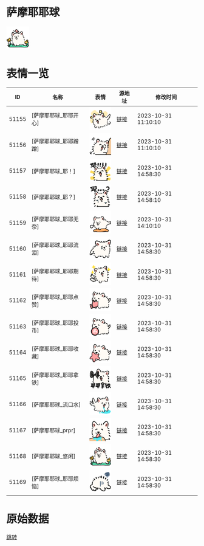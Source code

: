 # 萨摩耶耶球

<img src="./cover.png" height="60" alt="cover" />

# 表情一览

|ID|名称|表情|源地址|修改时间|
|----|----|----|----|----|
|51155|[萨摩耶耶球_耶耶开心]|<img src="./pic/051155_%5B萨摩耶耶球_耶耶开心%5D.png" height="60" alt="耶耶开心"/>|[链接](https://i0.hdslb.com/bfs/garb/6c559f6e5efd7d57006d57701fb5d99657bce726.png)|2023-10-31 11:10:10|
|51156|[萨摩耶耶球_耶耶蹭蹭]|<img src="./pic/051156_%5B萨摩耶耶球_耶耶蹭蹭%5D.png" height="60" alt="耶耶蹭蹭"/>|[链接](https://i0.hdslb.com/bfs/garb/ba0aa403deaa8ee7a4e6cf624d162ab48a5155f7.png)|2023-10-31 11:10:10|
|51157|[萨摩耶耶球_耶！]|<img src="./pic/051157_%5B萨摩耶耶球_耶！%5D.png" height="60" alt="耶！"/>|[链接](https://i0.hdslb.com/bfs/garb/de807a6c72dfec6870549838966456cb9ad77bcc.png)|2023-10-31 14:58:30|
|51158|[萨摩耶耶球_耶？]|<img src="./pic/051158_%5B萨摩耶耶球_耶？%5D.png" height="60" alt="耶？"/>|[链接](https://i0.hdslb.com/bfs/garb/99f1fcf5985c7b7d0907c49d5e91bff0d7d260a7.png)|2023-10-31 14:58:10|
|51159|[萨摩耶耶球_耶耶无奈]|<img src="./pic/051159_%5B萨摩耶耶球_耶耶无奈%5D.png" height="60" alt="耶耶无奈"/>|[链接](https://i0.hdslb.com/bfs/garb/c44fff77071091b04ede9805568674bc12b31670.png)|2023-10-31 14:10:10|
|51160|[萨摩耶耶球_耶耶流泪]|<img src="./pic/051160_%5B萨摩耶耶球_耶耶流泪%5D.png" height="60" alt="耶耶流泪"/>|[链接](https://i0.hdslb.com/bfs/garb/84afa74269ac6309cb0a45996107a9c074788077.png)|2023-10-31 14:58:30|
|51161|[萨摩耶耶球_耶耶期待]|<img src="./pic/051161_%5B萨摩耶耶球_耶耶期待%5D.png" height="60" alt="耶耶期待"/>|[链接](https://i0.hdslb.com/bfs/garb/81cb23bc7ea44abc3873a5fb78a935569a683727.png)|2023-10-31 14:58:30|
|51162|[萨摩耶耶球_耶耶点赞]|<img src="./pic/051162_%5B萨摩耶耶球_耶耶点赞%5D.png" height="60" alt="耶耶点赞"/>|[链接](https://i0.hdslb.com/bfs/garb/486ee34ad161764dd985cc968a2fc27ccb0b4cf9.png)|2023-10-31 14:58:30|
|51163|[萨摩耶耶球_耶耶投币]|<img src="./pic/051163_%5B萨摩耶耶球_耶耶投币%5D.png" height="60" alt="耶耶投币"/>|[链接](https://i0.hdslb.com/bfs/garb/cb1e407c3680dd3b6b25de38b55aac5c919f474e.png)|2023-10-31 14:58:30|
|51164|[萨摩耶耶球_耶耶收藏]|<img src="./pic/051164_%5B萨摩耶耶球_耶耶收藏%5D.png" height="60" alt="耶耶收藏"/>|[链接](https://i0.hdslb.com/bfs/garb/61bd3e2f1b9aa38bfd37ca0015e74815351bca5d.png)|2023-10-31 14:58:30|
|51165|[萨摩耶耶球_耶耶拿铁]|<img src="./pic/051165_%5B萨摩耶耶球_耶耶拿铁%5D.png" height="60" alt="耶耶拿铁"/>|[链接](https://i0.hdslb.com/bfs/garb/c736c9d45f6dd16a988cbb585b98889b7fdc830a.png)|2023-10-31 14:58:30|
|51166|[萨摩耶耶球_流口水]|<img src="./pic/051166_%5B萨摩耶耶球_流口水%5D.png" height="60" alt="流口水"/>|[链接](https://i0.hdslb.com/bfs/garb/738c19dd7d7ac38c097e3943be59b94d7b3e6940.png)|2023-10-31 14:58:30|
|51167|[萨摩耶耶球_prpr]|<img src="./pic/051167_%5B萨摩耶耶球_prpr%5D.png" height="60" alt="prpr"/>|[链接](https://i0.hdslb.com/bfs/garb/9d0f29b325c8c0b9163944f8cb53588d123daef4.png)|2023-10-31 14:58:30|
|51168|[萨摩耶耶球_悠闲]|<img src="./pic/051168_%5B萨摩耶耶球_悠闲%5D.png" height="60" alt="悠闲"/>|[链接](https://i0.hdslb.com/bfs/garb/905791d96fc2ea181a8e8c8f9c307ebc0684672e.png)|2023-10-31 14:58:30|
|51169|[萨摩耶耶球_耶耶烦恼]|<img src="./pic/051169_%5B萨摩耶耶球_耶耶烦恼%5D.png" height="60" alt="耶耶烦恼"/>|[链接](https://i0.hdslb.com/bfs/garb/f92248b1baecfc873146d0990038a043e300b40a.png)|2023-10-31 14:58:30|

# 原始数据

[跳转](./raw.json)

